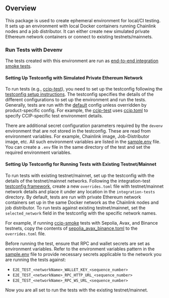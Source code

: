 ## Overview

This package is used to create ephemeral environment for local/CI testing. 
It sets up an environment with local Docker containers running Chainlink nodes and a job distributor. 
It can either create new simulated private Ethereum network containers or connect to existing testnets/mainnets.

### Run Tests with Devenv

The tests created with this environment are run as [end-to-end integration smoke tests](../../smoke).

#### Setting Up Testconfig with Simulated Private Ethereum Network

To run tests (e.g., [ccip-test](../../smoke/ccip_test.go)), 
you need to set up the testconfig following the [testconfig setup instructions](../../testconfig/README.md). 
The testconfig specifies the details of the different configurations to set up the environment and run the tests. 
Generally, tests are run with the [default](../../testconfig/default.toml) config unless overridden by product-specific config. 
For example, the [ccip-test](../../smoke/ccip_test.go) uses [ccip.toml](../../testconfig/ccip/ccip.toml) to specify 
CCIP-specific test environment details.

There are additional secret configuration parameters required by the `devenv` environment that are not stored in the testconfig. 
These are read from environment variables. For example, Chainlink image, Job-Distributor image, etc. 
All such environment variables are listed in the [sample.env](./.sample.env) file. 
You can create a `.env` file in the same directory of the test and set the required environment variables.

#### Setting Up Testconfig for Running Tests with Existing Testnet/Mainnet

To run tests with existing testnet/mainnet, set up the testconfig with the details of the testnet/mainnet networks. 
Following the integration-test [testconfig framework](../../testconfig/README.md#configuration-and-overrides), 
create a new `overrides.toml` file with testnet/mainnet network details and place it under any location in the `integration-tests` directory. 
By default, tests are run with private Ethereum network containers set up in the same Docker network as 
the Chainlink nodes and job distributor. To run tests against existing testnet/mainnet, 
set the `selected_network` field in the testconfig with the specific network names.

For example, if running [ccip-smoke](../../smoke/ccip_test.go) tests with Sepolia, Avax, and Binance testnets, 
copy the contents of [sepolia_avax_binance.toml](../../testconfig/ccip/overrides/sepolia_avax_binance.toml) 
to the `overrides.toml` file.

Before running the test, ensure that RPC and wallet secrets are set as environment variables. 
Refer to the environment variables pattern in the [sample.env](./.sample.env) file to 
provide necessary secrets applicable to the network you are running the tests against:
- `E2E_TEST_<networkName>_WALLET_KEY_<sequence_number>`
- `E2E_TEST_<networkName>_RPC_HTTP_URL_<sequence_number>`
- `E2E_TEST_<networkName>_RPC_WS_URL_<sequence_number>`

Now you are all set to run the tests with the existing testnet/mainnet.